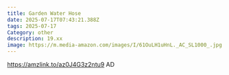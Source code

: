 ```yaml
---
title: Garden Water Hose
date: 2025-07-17T07:43:21.388Z
tags: 2025-07-17
Category: other
description: 19.xx
image: https://m.media-amazon.com/images/I/61OuLH1uHnL._AC_SL1000_.jpg
---
```

https://amzlink.to/az0J4G3z2ntu9
AD